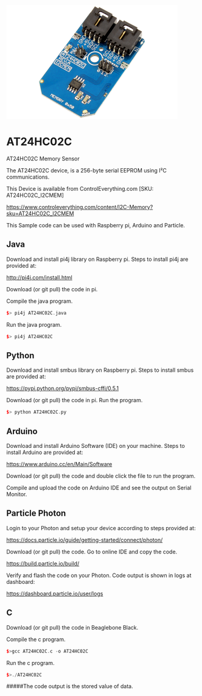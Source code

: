 [![AT24HC02C](AT24HC02C_I2CMEM.png)](https://www.controleverything.com/content/I2C-Memory?sku=AT24HC02C_I2CMEM)
# AT24HC02C
AT24HC02C Memory Sensor

The AT24HC02C device, is a 256-byte serial EEPROM using I²C communications.

This Device is available from ControlEverything.com [SKU: AT24HC02C_I2CMEM]

https://www.controleverything.com/content/I2C-Memory?sku=AT24HC02C_I2CMEM

This Sample code can be used with Raspberry pi, Arduino and Particle.

## Java
Download and install pi4j library on Raspberry pi. Steps to install pi4j are provided at:

http://pi4j.com/install.html

Download (or git pull) the code in pi.

Compile the java program.
```cpp
$> pi4j AT24HC02C.java
```

Run the java program.
```cpp
$> pi4j AT24HC02C
```

## Python
Download and install smbus library on Raspberry pi. Steps to install smbus are provided at:

https://pypi.python.org/pypi/smbus-cffi/0.5.1

Download (or git pull) the code in pi. Run the program.

```cpp
$> python AT24HC02C.py
```

## Arduino
Download and install Arduino Software (IDE) on your machine. Steps to install Arduino are provided at:

https://www.arduino.cc/en/Main/Software

Download (or git pull) the code and double click the file to run the program.

Compile and upload the code on Arduino IDE and see the output on Serial Monitor.


## Particle Photon

Login to your Photon and setup your device according to steps provided at:

https://docs.particle.io/guide/getting-started/connect/photon/

Download (or git pull) the code. Go to online IDE and copy the code.

https://build.particle.io/build/

Verify and flash the code on your Photon. Code output is shown in logs at dashboard:

https://dashboard.particle.io/user/logs


## C

Download (or git pull) the code in Beaglebone Black.

Compile the c program.
```cpp
$>gcc AT24HC02C.c -o AT24HC02C
```
Run the c program.
```cpp
$>./AT24HC02C
```
#####The code output is the stored value of data.
